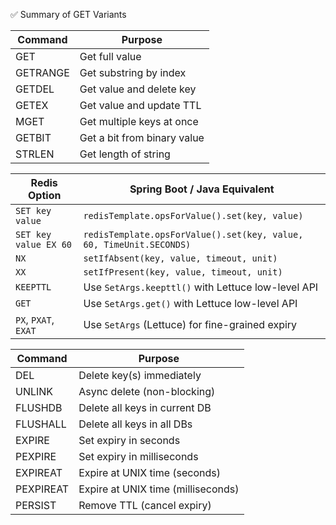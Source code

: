 ✅ Summary of GET Variants

| Command  | Purpose                        |
|----------|-------------------------------|
| GET      | Get full value                |
| GETRANGE | Get substring by index        |
| GETDEL   | Get value and delete key      |
| GETEX    | Get value and update TTL      |
| MGET     | Get multiple keys at once     |
| GETBIT   | Get a bit from binary value   |
| STRLEN   | Get length of string          |


| Redis Option            | Spring Boot / Java Equivalent                                         |
|-------------------------|-----------------------------------------------------------------------|
| `SET key value`         | `redisTemplate.opsForValue().set(key, value)`                         |
| `SET key value EX 60`   | `redisTemplate.opsForValue().set(key, value, 60, TimeUnit.SECONDS)`   |
| `NX`                    | `setIfAbsent(key, value, timeout, unit)`                              |
| `XX`                    | `setIfPresent(key, value, timeout, unit)`                             |
| `KEEPTTL`               | Use `SetArgs.keepttl()` with Lettuce low-level API                    |
| `GET`                   | Use `SetArgs.get()` with Lettuce low-level API                        |
| `PX`, `PXAT`, `EXAT`    | Use `SetArgs` (Lettuce) for fine-grained expiry                       |

| Command     | Purpose                                   |
|-------------|-------------------------------------------|
| DEL         | Delete key(s) immediately                 |
| UNLINK      | Async delete (non-blocking)               |
| FLUSHDB     | Delete all keys in current DB             |
| FLUSHALL    | Delete all keys in all DBs                |
| EXPIRE      | Set expiry in seconds                     |
| PEXPIRE     | Set expiry in milliseconds                |
| EXPIREAT    | Expire at UNIX time (seconds)             |
| PEXPIREAT   | Expire at UNIX time (milliseconds)        |
| PERSIST     | Remove TTL (cancel expiry)                |